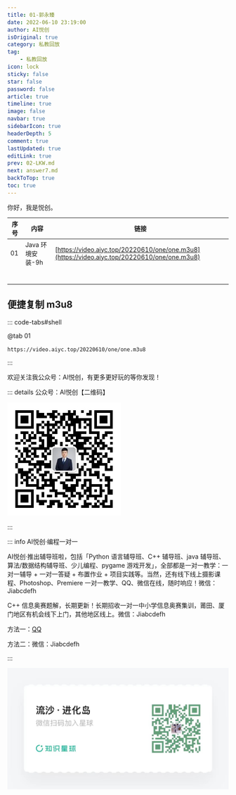 ```yaml
---
title: 01-郭永臻
date: 2022-06-10 23:19:00
author: AI悦创
isOriginal: true
category: 私教回放
tag:
    - 私教回放
icon: lock
sticky: false
star: false
password: false
article: true
timeline: true
image: false
navbar: true
sidebarIcon: true
headerDepth: 5
comment: true
lastUpdated: true
editLink: true
prev: 02-LKW.md
next: answer7.md
backToTop: true
toc: true
---
```


你好，我是悦创。

| 序号 | 内容             | 链接                                                         |
| ---- | ---------------- | ------------------------------------------------------------ |
| 01   | Java 环境安装-9h | [https://video.aiyc.top/20220610/one/one.m3u8](https://video.aiyc.top/20220610/one/one.m3u8) |
|      |                  |                                                              |
|      |                  |                                                              |
|      |                  |                                                              |
|      |                  |                                                              |
|      |                  |                                                              |
|      |                  |                                                              |
|      |                  |                                                              |



## 便捷复制 m3u8

::: code-tabs#shell

@tab 01

```url
https://video.aiyc.top/20220610/one/one.m3u8
```

:::

欢迎关注我公众号：AI悦创，有更多更好玩的等你发现！

::: details 公众号：AI悦创【二维码】

![](/gzh.jpg)

:::

::: info AI悦创·编程一对一

AI悦创·推出辅导班啦，包括「Python 语言辅导班、C++ 辅导班、java 辅导班、算法/数据结构辅导班、少儿编程、pygame 游戏开发」，全部都是一对一教学：一对一辅导 + 一对一答疑 + 布置作业 + 项目实践等。当然，还有线下线上摄影课程、Photoshop、Premiere 一对一教学、QQ、微信在线，随时响应！微信：Jiabcdefh

C++ 信息奥赛题解，长期更新！长期招收一对一中小学信息奥赛集训，莆田、厦门地区有机会线下上门，其他地区线上。微信：Jiabcdefh

方法一：[QQ](http://wpa.qq.com/msgrd?v=3&uin=1432803776&site=qq&menu=yes)

方法二：微信：Jiabcdefh

:::

![](/zsxq.jpg)













